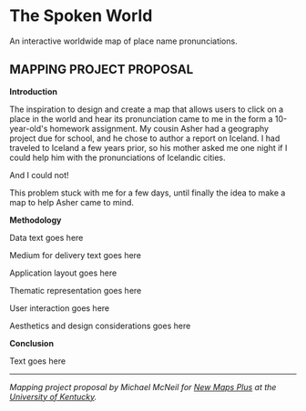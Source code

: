 # The Spoken World
An interactive worldwide map of place name pronunciations.

## MAPPING PROJECT PROPOSAL

**Introduction**

The inspiration to design and create a map that allows users to click on a place in the world and hear its pronunciation came to me in the form a 10-year-old's homework assignment. My cousin Asher had a geography project due for school, and he chose to author a report on Iceland. I had traveled to Iceland a few years prior, so his mother asked me one night if I could help him with the pronunciations of Icelandic cities.

And I could not!

This problem stuck with me for a few days, until finally the idea to make a map to help Asher came to mind. 

**Methodology**

Data text goes here

Medium for delivery text goes here

Application layout goes here

Thematic representation goes here

User interaction goes here

Aesthetics and design considerations goes here

**Conclusion**

Text goes here

---
*Mapping project proposal by Michael McNeil for [New Maps Plus](https://newmapsplus.as.uky.edu/) at the [University of Kentucky](http://www.uky.edu/UKHome/).*

